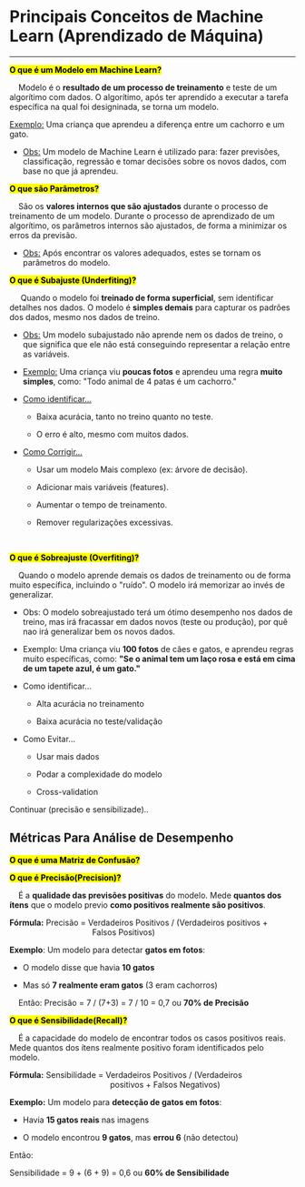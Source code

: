 # Principais Conceitos de Machine Learn (Aprendizado de Máquina)

---

**<mark>O que é um Modelo em Machine Learn?</mark>**

    Modelo é o **resultado de um processo de treinamento** e teste de um algorítimo com dados. O algorítimo, após ter aprendido a executar a tarefa específica na qual foi designinada, se torna um modelo.

<u>Exemplo:</u> Uma criança que aprendeu a diferença entre um cachorro e um gato. 

* <u>Obs:</u> Um modelo de Machine Learn é utilizado para: fazer previsões, classificação, regressão e tomar decisões sobre os novos dados, com base no que já aprendeu.

**<mark>O que são Parâmetros?</mark>**

    São os **valores internos que são ajustados** durante o processo de treinamento de um modelo. Durante o processo de aprendizado de um algorítimo, os parâmetros internos são ajustados, de forma a minimizar os erros da previsão. 

* <u>Obs:</u> Após encontrar os valores adequados, estes se tornam os parâmetros do modelo.

**<mark>O que é Subajuste (Underfiting)?</mark>**

     Quando o modelo foi **treinado de forma superficial**, sem identificar detalhes nos dados. O modelo é **simples demais** para capturar os padrões dos dados, mesmo nos dados de treino.

* <u>Obs:</u> Um modelo subajustado não aprende nem os dados de treino, o que significa que ele não está conseguindo representar a relação entre as variáveis.

* <u>Exemplo:</u> Uma criança viu **poucas fotos** e aprendeu uma regra **muito simples**, como: "Todo animal de 4 patas é um cachorro."

* <u>Como identificar...</u>
  
  * Baixa acurácia, tanto no treino quanto no teste.   
  
  * O erro é alto, mesmo com muitos dados.

* <u>Como Corrigir...</u>
  
  * Usar um modelo Mais complexo (ex: árvore de decisão).
  
  * Adicionar mais variáveis (features).
  
  * Aumentar o tempo de treinamento.
  
  * Remover regularizações excessivas.

    

**<mark>O que é Sobreajuste (Overfiting)?</mark>**

    Quando o modelo aprende demais os dados de treinamento ou de forma muito específica, incluindo o "ruído". O modelo irá memorizar ao invés de generalizar.

* Obs: O modelo sobreajustado terá um ótimo desempenho nos dados de treino, mas irá fracassar em dados novos (teste ou produção), por quê nao irá generalizar bem os novos dados.

* Exemplo: Uma criança viu **100 fotos** de cães e gatos, e aprendeu regras muito específicas, como: **"Se o animal tem um laço rosa e está em cima de um tapete azul, é um gato."**

* Como identificar...
  
  * Alta acurácia no treinamento
  
  * Baixa acurácia no teste/validação

* Como Evitar...
  
  * Usar mais dados
  
  * Podar a complexidade do modelo
  
  * Cross-validation

Continuar (precisão e sensibilizade)..



## Métricas Para Análise de Desempenho



**<mark>O que é uma Matriz de Confusão?</mark>**






**<mark>O que é Precisão(Precision)?</mark>**

    É a **qualidade das previsões positivas** do modelo. Mede **quantos dos ítens** que o modelo previo **como positivos realmente são positivos**.

**Fórmula:** Precisão = Verdadeiros Positivos  / (Verdadeiros positivos +                                      Falsos Positivos)

**Exemplo**: Um modelo para detectar **gatos em fotos**:

- O modelo disse que havia **10 gatos**

- Mas só **7 realmente eram gatos** (3 eram cachorros)

    Então:  Precisão = 7 / (7+3)​ = 7 / 10 = 0,7 ou **70% de Precisão**



**<mark>O que é Sensibilidade(Recall)?</mark>**

    É a capacidade do modelo de encontrar todos os casos positivos reais. Mede quantos dos ítens realmente positivo foram identificados pelo modelo.

**Fórmula:** Sensibilidade = Verdadeiros Positivos / (Verdadeiros                                               positivos + Falsos Negativos)

**Exemplo:** Um modelo para **detecção de gatos em fotos**:

- Havia **15 gatos reais** nas imagens

- O modelo encontrou **9 gatos**, mas **errou 6** (não detectou)

Então:

Sensibilidade = 9 + (6 + 9) ​= 0,6 ou **60% de Sensibilidade**

